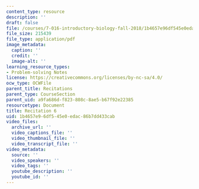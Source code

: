 ```yaml
---
content_type: resource
description: ''
draft: false
file: /courses/7-016-introductory-biology-fall-2018/1b4657e96df545e0edac86b7dd433cab_MIT7_016F18rec6.pdf
file_size: 215439
file_type: application/pdf
image_metadata:
  caption: ''
  credit: ''
  image-alt: ''
learning_resource_types:
- Problem-solving Notes
license: https://creativecommons.org/licenses/by-nc-sa/4.0/
ocw_type: OCWFile
parent_title: Recitations
parent_type: CourseSection
parent_uid: a9fa686d-f823-808c-8ae5-b67f92e22385
resourcetype: Document
title: Recitation 6
uid: 1b4657e9-6df5-45e0-edac-86b7dd433cab
video_files:
  archive_url: ''
  video_captions_file: ''
  video_thumbnail_file: ''
  video_transcript_file: ''
video_metadata:
  source: ''
  video_speakers: ''
  video_tags: ''
  youtube_description: ''
  youtube_id: ''
---
```

